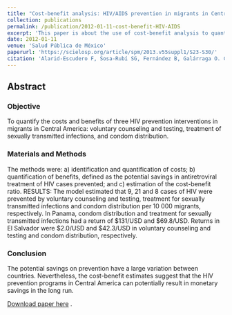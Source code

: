```yaml
---
title: "Cost-benefit analysis: HIV/AIDS prevention in migrants in Central America"
collection: publications
permalink: /publication/2012-01-11-cost-benefit-HIV-AIDS
excerpt: 'This paper is about the use of cost-benefit analysis to quantify the costs and benefits of three HIV prevention interventions in migrants in Central America: voluntary counseling and testing, treatment of sexually transmitted infections, and condom distribution. The results suggest that the HIV prevention programs in Central America can potentially result in monetary savings in the long run.'
date: 2012-01-11
venue: 'Salud Pública de México'
paperurl: 'https://scielosp.org/article/spm/2013.v55suppl1/S23-S30/'
citation: 'Alarid-Escudero F, Sosa-Rubí SG, Fernández B, Galárraga O. Cost-benefit analysis: HIV/AIDS prevention in migrants in Central America. Salud Pública de México. 2013;55(S1):S23-30.'
---
```

## Abstract
### Objective 
To quantify the costs and benefits of three HIV prevention interventions in migrants in Central America: voluntary counseling and testing, treatment of sexually transmitted infections, and condom distribution.

### Materials and Methods 
The methods were: a) identification and quantification of costs; b) quantification of benefits, defined as the potential savings in antiretroviral treatment of HIV cases prevented; and c) estimation of the cost-benefit ratio.
RESULTS: The model estimated that 9, 21 and 8 cases of HIV were prevented by voluntary counseling and testing, treatment for sexually transmitted infections and condom distribution per 10 000 migrants, respectively. In Panama, condom distribution and treatment for sexually transmitted infections had a return of <span>&#36;</span>131/USD and <span>&#36;</span>69.8/USD. Returns in El Salvador were <span>&#36;</span>2.0/USD and <span>&#36;</span>42.3/USD in voluntary counseling and testing and condom distribution, respectively.

### Conclusion 
The potential savings on prevention have a large variation between countries. Nevertheless, the cost-benefit estimates suggest that the HIV prevention programs in Central America can potentially result in monetary savings in the long run.

[Download paper here](https://scielosp.org/article/spm/2013.v55suppl1/S23-S30/)
.